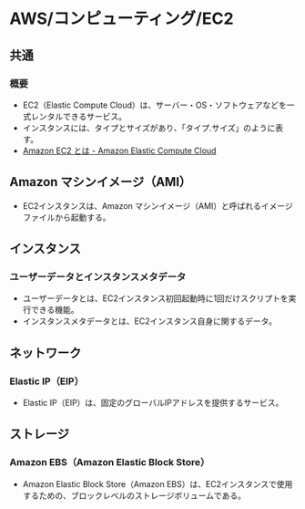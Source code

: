 # AWS/コンピューティング/EC2

## 共通

### 概要

- EC2（Elastic Compute Cloud）は、サーバー・OS・ソフトウェアなどを一式レンタルできるサービス。
- インスタンスには、タイプとサイズがあり、「タイプ.サイズ」のように表す。
- [Amazon EC2 とは - Amazon Elastic Compute Cloud](https://docs.aws.amazon.com/ja_jp/AWSEC2/latest/UserGuide/concepts.html)

## Amazon マシンイメージ（AMI）

- EC2インスタンスは、Amazon マシンイメージ（AMI）と呼ばれるイメージファイルから起動する。

## インスタンス

### ユーザーデータとインスタンスメタデータ

- ユーザーデータとは、EC2インスタンス初回起動時に1回だけスクリプトを実行できる機能。
- インスタンスメタデータとは、EC2インスタンス自身に関するデータ。

## ネットワーク

### Elastic IP（EIP）

- Elastic IP（EIP）は、固定のグローバルIPアドレスを提供するサービス。

## ストレージ

### Amazon EBS（Amazon Elastic Block Store）

- Amazon Elastic Block Store（Amazon EBS）は、EC2インスタンスで使用するための、ブロックレベルのストレージボリュームである。
